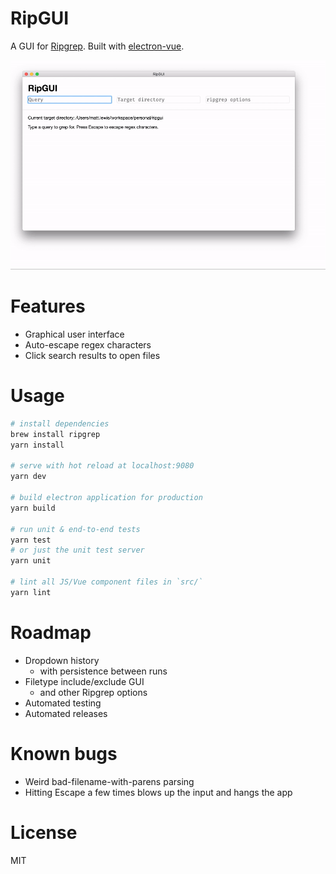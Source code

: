 # RipGUI

A GUI for [Ripgrep](https://github.com/BurntSushi/ripgrep). Built with
[electron-vue](https://github.com/SimulatedGREG/electron-vue).

![Demo video](./docs/ripgui_demo.gif)

# Features

* Graphical user interface
* Auto-escape regex characters
* Click search results to open files

# Usage

```bash
# install dependencies
brew install ripgrep
yarn install

# serve with hot reload at localhost:9080
yarn dev

# build electron application for production
yarn build

# run unit & end-to-end tests
yarn test
# or just the unit test server
yarn unit

# lint all JS/Vue component files in `src/`
yarn lint
```

# Roadmap

* Dropdown history
  * with persistence between runs
* Filetype include/exclude GUI
  * and other Ripgrep options
* Automated testing
* Automated releases

# Known bugs

* Weird bad-filename-with-parens parsing
* Hitting Escape a few times blows up the input and hangs the app

# License

MIT
